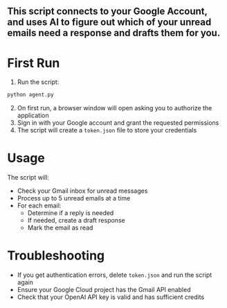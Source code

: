 ## This script connects to your Google Account, and uses AI to figure out which of your unread emails need a response and drafts them for you.

# First Run

1. Run the script:

```bash
python agent.py
```

2. On first run, a browser window will open asking you to authorize the application
3. Sign in with your Google account and grant the requested permissions
4. The script will create a `token.json` file to store your credentials

# Usage

The script will:

- Check your Gmail inbox for unread messages
- Process up to 5 unread emails at a time
- For each email:
  - Determine if a reply is needed
  - If needed, create a draft response
  - Mark the email as read

# Troubleshooting

- If you get authentication errors, delete `token.json` and run the script again
- Ensure your Google Cloud project has the Gmail API enabled
- Check that your OpenAI API key is valid and has sufficient credits

